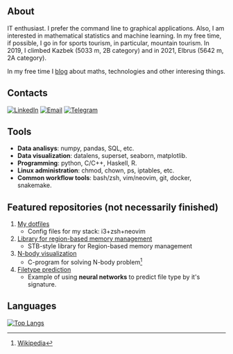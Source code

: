 ## About

IT enthusiast. I prefer the command line to graphical applications.
Also, I am interested in mathematical statistics and machine learning.
In my free time, if possible, I go in for sports tourism, in
particular, mountain tourism. In 2019, I climbed Kazbek (5033 m, 2B
category) and in 2021, Elbrus (5642 m, 2A category).

In my free time I [blog](https://t.me/geek_den) about maths,
technologies and other interesing things.

## Contacts

[![LinkedIn](https://img.shields.io/badge/LinkedIn-blue)](https://www.linkedin.com/in/rustam-basyrov-978b78286)
[![Email](https://img.shields.io/badge/Email-blue)](mailto:hrustbas@gmail.com)
[![Telegram](https://img.shields.io/badge/Telegram-blue)](https://t.me/wtukatyr)

## Tools

- **Data analisys**: numpy, pandas, SQL, etc.
- **Data visualization**:  datalens, superset, seaborn, matplotlib.
- **Programming**: python, C/C++, Haskell, R.
- **Linux administration**: chmod, chown, ps, iptables, etc.
- **Common workflow tools**: bash/zsh, vim/neovim, git, docker, snakemake.

## Featured repositories (not necessarily finished)

1. [My dotfiles](https://github.com/rustbas/dotfilesV2)
    - Config files for my stack: i3+zsh+neovim
2. [Library for region-based memory management](https://github.com/rustbas/region-based-allocation)
    - STB-style library for Region-based memory management
3. [N-body visualization](https://github.com/rustbas/n-body-visualization)
    - C-program for solving N-body problem[^1]
4. [Filetype prediction](https://github.com/rustbas/filetype-prediction/)
    - Example of using **neural networks** to predict file type by it's signature.

## Languages

[![Top Langs](https://github-readme-stats.vercel.app/api/top-langs/?username=rustbas&size_weight=0.5&count_weight=0.5&hide=jupyter%20notebook,html&langs_count=8&layout=pie&theme=transparen)](https://github.com/anuraghazra/github-readme-stats)

[^1]: [Wikipedia](https://en.wikipedia.org/wiki/N-body_problem)
